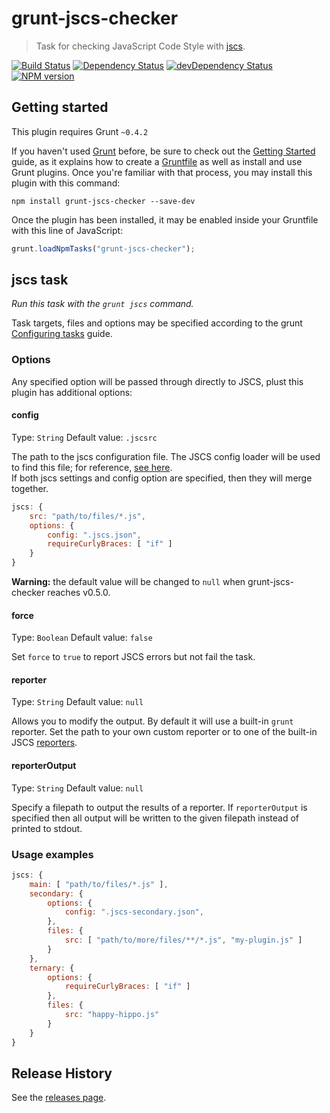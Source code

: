 # grunt-jscs-checker
> Task for checking JavaScript Code Style with [jscs](https://github.com/mdevils/node-jscs).

[![Build Status](https://travis-ci.org/gustavohenke/grunt-jscs-checker.png?branch=master)](https://travis-ci.org/gustavohenke/grunt-jscs-checker)
[![Dependency Status](https://david-dm.org/gustavohenke/grunt-jscs-checker.png?theme=shields.io)](https://david-dm.org/gustavohenke/grunt-jscs-checker)
[![devDependency Status](https://david-dm.org/gustavohenke/grunt-jscs-checker/dev-status.png?theme=shields.io)](https://david-dm.org/gustavohenke/grunt-jscs-checker#info=devDependencies)
[![NPM version](https://badge.fury.io/js/grunt-jscs-checker.png)](http://badge.fury.io/js/grunt-jscs-checker)

## Getting started
This plugin requires Grunt `~0.4.2`

If you haven't used [Grunt](http://gruntjs.com/) before, be sure to check out the [Getting Started](http://gruntjs.com/getting-started) guide, as it explains how to create a [Gruntfile](http://gruntjs.com/sample-gruntfile) as well as install and use Grunt plugins. Once you're familiar with that process, you may install this plugin with this command:

```shell
npm install grunt-jscs-checker --save-dev
```

Once the plugin has been installed, it may be enabled inside your Gruntfile with this line of JavaScript:

```js
grunt.loadNpmTasks("grunt-jscs-checker");
```

## jscs task
_Run this task with the `grunt jscs` command._

Task targets, files and options may be specified according to the grunt [Configuring tasks](http://gruntjs.com/configuring-tasks) guide.

### Options
Any specified option will be passed through directly to JSCS, plust this plugin has additional options:

#### config
Type: `String`
Default value: `.jscsrc`

The path to the jscs configuration file. The JSCS config loader will be used to find this file; for reference, [see here](https://github.com/mdevils/node-jscs#--config).  
If both jscs settings and config option are specified, then they will merge together.

```js
jscs: {
    src: "path/to/files/*.js",
    options: {
        config: ".jscs.json",
        requireCurlyBraces: [ "if" ]
    }
}
```

__Warning:__ the default value will be changed to `null` when grunt-jscs-checker reaches v0.5.0.

#### force
Type: `Boolean`
Default value: `false`

Set `force` to `true` to report JSCS errors but not fail the task.

#### reporter
Type: `String`
Default value: `null`

Allows you to modify the output. By default it will use a built-in `grunt` reporter. Set the path to your own custom reporter or to one of the built-in JSCS [reporters](https://github.com/mdevils/node-jscs/tree/master/lib/reporters).

#### reporterOutput
Type: `String`
Default value: `null`

Specify a filepath to output the results of a reporter. If `reporterOutput` is specified then all output will be written to the given filepath instead of printed to stdout.

### Usage examples
```js
jscs: {
    main: [ "path/to/files/*.js" ],
    secondary: {
        options: {
            config: ".jscs-secondary.json",
        },
        files: {
            src: [ "path/to/more/files/**/*.js", "my-plugin.js" ]
        }
    },
    ternary: {
        options: {
            requireCurlyBraces: [ "if" ]
        },
        files: {
            src: "happy-hippo.js"
        }
    }
}
```

## Release History
See the [releases page](https://github.com/gustavohenke/grunt-jscs-checker/releases).
